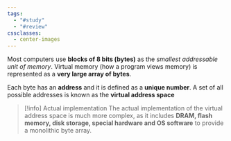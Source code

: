```yaml
---
tags:
  - "#study"
  - "#review"
cssclasses:
  - center-images
---
```

Most computers use **blocks of 8 bits (bytes)** as the *smallest addressable unit of memory*. Virtual memory (how a program views memory) is represented as a **very large array of bytes**.

Each byte has an **address** and it is defined as a **unique number**. A set of all possible addresses is known as the **virtual address space**


> [!info] Actual implementation
> The actual implementation of the virtual address space is much more complex, as it includes **DRAM, flash memory, disk storage, special hardware and OS software** to provide a monolithic byte array.
